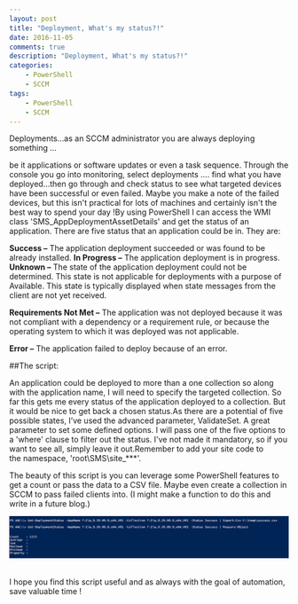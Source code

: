```yaml
---
layout: post
title: "Deployment, What's my status?!"
date: 2016-11-05
comments: true
description: "Deployment, What's my status?!"
categories:
    - PowerShell
    - SCCM
tags:
    - PowerShell
    - SCCM
---
```


Deployments...as an SCCM administrator you are always deploying something ... 

be it applications or software updates or even a task sequence. Through the console you go into monitoring, select deployments .... 
find what you have deployed...then go through and check status to see what targeted devices have been successful or even failed. Maybe 
you make a note of the failed devices, but this isn't practical for lots of machines and certainly isn't the best way to spend your 
day !By using PowerShell I can access the WMI class 'SMS_AppDeploymentAssetDetails' and get the status of an application. There are five status that an application could be in. They are:

**Success –** The application deployment succeeded or was found to be already installed.
**In Progress –** The application deployment is in progress.
**Unknown –** The state of the application deployment could not be determined. This state is not applicable for deployments with a purpose of Available. This state is typically displayed when state messages from the client are not yet received.

**Requirements Not Met –** The application was not deployed because it was not compliant with a dependency or a requirement rule, or because the operating system to which it was deployed was not applicable.

**Error –** The application failed to deploy because of an error. 

##The script:

<script src="https://gist.github.com/Graham-Beer/4c66ceb5340f85a2acf664be466d8b63.js"></script> 

An application could be deployed to more than a one collection so along 
with the application name, I will need to specify the targeted collection. So far this gets me every status of the application deployed 
to a collection. But it would be nice to get back a chosen status.As there are a potential of five possible states, I’ve used the 
advanced parameter, ValidateSet. A great parameter to set some defined options. I will pass one of the five options to a 'where' clause 
to filter out the status. I've not made it mandatory, so if you want to see all, simply leave it out.Remember to add your site code to  
the namespace, 'root\SMS\site_***'.  

The beauty of this script is you can leverage some PowerShell features to get a count or pass the data to a CSV file. Maybe even create a collection in SCCM to pass failed clients into. (I might make a function to do this and write in a future blog.) 

![](/images/Blog_Pictures/5309265_orig.png)  

I hope you find this script useful and as always with the goal of automation, save valuable time !
